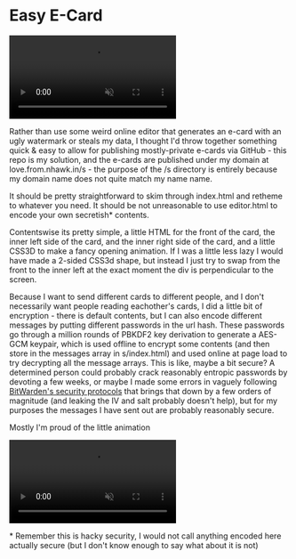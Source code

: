 # Easy E-Card

 <video autoplay muted loop src="https://github.com/user-attachments/assets/8a63baa8-3a62-461b-b458-69d3751f387f">  video </video> 


Rather than use some weird online editor that generates an e-card with an ugly watermark or steals my data, I thought I'd throw together something quick & easy to allow for publishing mostly-private e-cards via GitHub - this repo is my solution, and the e-cards are published under my domain at love.from.nhawk.in/s - the purpose of the /s directory is entirely because my domain name does not quite match my name name.

It should be pretty straightforward to skim through index.html and retheme to whatever you need. It should be not unreasonable to use editor.html to encode your own secretish\* contents.

Contentswise its pretty simple, a little HTML for the front of the card, the inner left side of the card, and the inner right side of the card, and a little CSS3D to make a fancy opening animation. If I was a little less lazy I would have made a 2-sided CSS3d shape, but instead I just try to swap from the front to the inner left at the exact moment the div is perpendicular to the screen.

Because I want to send different cards to different people, and I don't necessarily want people reading eachother's cards, I did a little bit of encryption - there is default contents, but I can also encode different messages by putting different passwords in the url hash. These passwords go through a million rounds of PBKDF2 key derivation to generate a AES-GCM keypair, which is used offline to encrypt some contents (and then store in the messages array in s/index.html) and used online at page load to try decrypting all the message arrays. This is like, maybe a bit secure? A determined person could probably crack reasonably entropic passwords by devoting a few weeks, or maybe I made some errors in vaguely following [BitWarden's security protocols](https://bitwarden.com/help/bitwarden-security-white-paper/) that brings that down by a few orders of magnitude (and leaking the IV and salt probably doesn't help), but for my purposes the messages I have sent out are probably reasonably secure.

Mostly I'm proud of the little animation

 <video autoplay muted loop src="https://github.com/user-attachments/assets/db7632d2-1bcd-44de-89a3-83b9fb65062a">  video </video> 




\* Remember this is hacky security, I would not call anything encoded here actually secure (but I don't know enough to say what about it is not)
